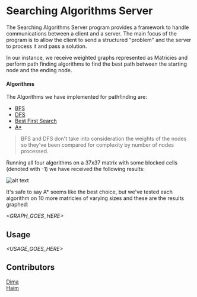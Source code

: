 # Searching Algorithms Server
The Searching Algorithms Server program provides a framework to handle communications between a client and a server.
The main focus of the program is to allow the client to send a structured "problem" and the server to process it and pass a solution.

In our instance, we receive weighted graphs represented as Matricies and perform path finding algorithms to find the best path between the starting node and the ending node.

#### Algorithms
The Algorithms we have implemented for pathfinding are:
* [BFS](https://en.wikipedia.org/wiki/Breadth-first_search)
* [DFS](https://en.wikipedia.org/wiki/Depth-first_search)
* [Best First Search](https://en.wikipedia.org/wiki/Best-first_search)
* [A*](https://en.wikipedia.org/wiki/A*_search_algorithm)

> BFS and DFS don't take into consideration the weights of the nodes so they've been compared for complexity by number of nodes processed.

Running all four algorithms on a 37x37 matrix with some blocked cells (denoted with -1) we have received the following results:

![alt text](https://i.imgur.com/ru1B1LZ.png)

It's safe to say A* seems like the best choice, but we've tested each algorithm on 10 more matricies of varying sizes and these are the results graphed:

*<GRAPH_GOES_HERE>*


## Usage

*<USAGE_GOES_HERE>*

## Contributors
[Dima](https://github.com/Dimmzy)   
[Haim](https://github.com/HaimIsakov)
